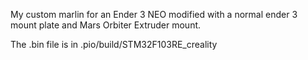 My custom marlin for an Ender 3 NEO modified with a normal ender 3 mount plate and Mars Orbiter Extruder mount.

The .bin file is in .pio/build/STM32F103RE_creality
